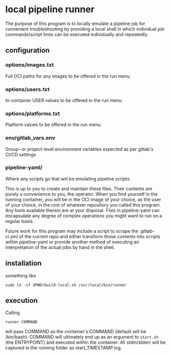 # local pipeline runner 

The purpose of this program is to locally emulate a pipeline job for convenient troubleshooting by
providing a local shell in which individual job commands/script lines can be executed individually and repeatedly.

## configuration 

### options/images.txt 

Full OCI paths for any images to be offered in the run menu

### options/users.txt 

In-container USER values to be offered in the run menu 

### options/platforms.txt 

Platform values to be offered in the run menu 

### env/gitlab_vars.env 

Group- or project-level environment variables expected as per gitlab's CI/CD settings

### pipeline-yaml/

Where any scripts go that will be emulating pipeline scripts.

This is up to you to create and maintain these files. Their contents are purely a convenience to you, the operator. When you 
find yourself in the running container, you will be in the OCI image of your choice, as the user of your choice, in the root 
of whatever repository you called this program. Any tools available therein are at your disposal. Files in pipeline-yaml can 
encapsulate any degree of complex operations you might want to run on a regular basis.

Future work for this program may include a script to scrape the .gitlab-ci.yml of the current repo and either transform those 
contents into scripts within pipeline-yaml or provide another method of executing an interpretation of the actual jobs by 
hand in the shell.

## installation 

something like 
```
sudo ln -sf $PWD/build-local.sh /usr/local/bin/runner
```

## execution 

Calling 

```
runner COMMAND
```

will pass COMMAND as the container's COMMAND (default will be /bin/bash).
COMMAND will ultimately end up as an argument to `start.sh` (the ENTRYPOINT) and executed within the container.
All stdin/stderr will be captured in the running folder as start_TIMESTAMP.log.
